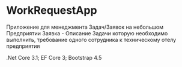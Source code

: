 # WorkRequestApp
Приложение для менеджмента Задач/Заявок на небольшом Предприятии
Заявка - Описание Задачи которую необходимо выполнить, требование одного сотрудника к техническому отелу предприятия

 .Net Core 3.1; EF Core 3; Bootstrap 4.5


